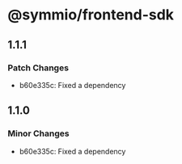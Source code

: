 # @symmio/frontend-sdk

## 1.1.1

### Patch Changes

- b60e335c: Fixed a dependency

## 1.1.0

### Minor Changes

- b60e335c: Fixed a dependency
